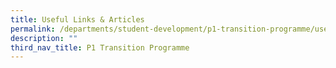 ```yaml
---
title: Useful Links & Articles
permalink: /departments/student-development/p1-transition-programme/useful-links-n-articles
description: ""
third_nav_title: P1 Transition Programme
---
```

